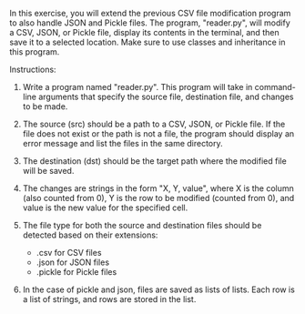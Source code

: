 In this exercise, you will extend the previous CSV file modification program to also handle JSON and Pickle files. The program, "reader.py", will modify a CSV, JSON, or Pickle file, display its contents in the terminal, and then save it to a selected location. Make sure to use classes and inheritance in this program.

Instructions:

1. Write a program named "reader.py". This program will take in command-line arguments that specify the source file, destination file, and changes to be made.

2. The source (src) should be a path to a CSV, JSON, or Pickle file. If the file does not exist or the path is not a file, the program should display an error message and list the files in the same directory.

3. The destination (dst) should be the target path where the modified file will be saved.

4. The changes are strings in the form "X, Y, value", where X is the column (also counted from 0), Y is the row to be modified (counted from 0), and value is the new value for the specified cell.

5. The file type for both the source and destination files should be detected based on their extensions:
   - .csv for CSV files
   - .json for JSON files
   - .pickle for Pickle files

6. In the case of pickle and json, files are saved as lists of lists. Each row is a list of strings, and rows are stored in the list.
